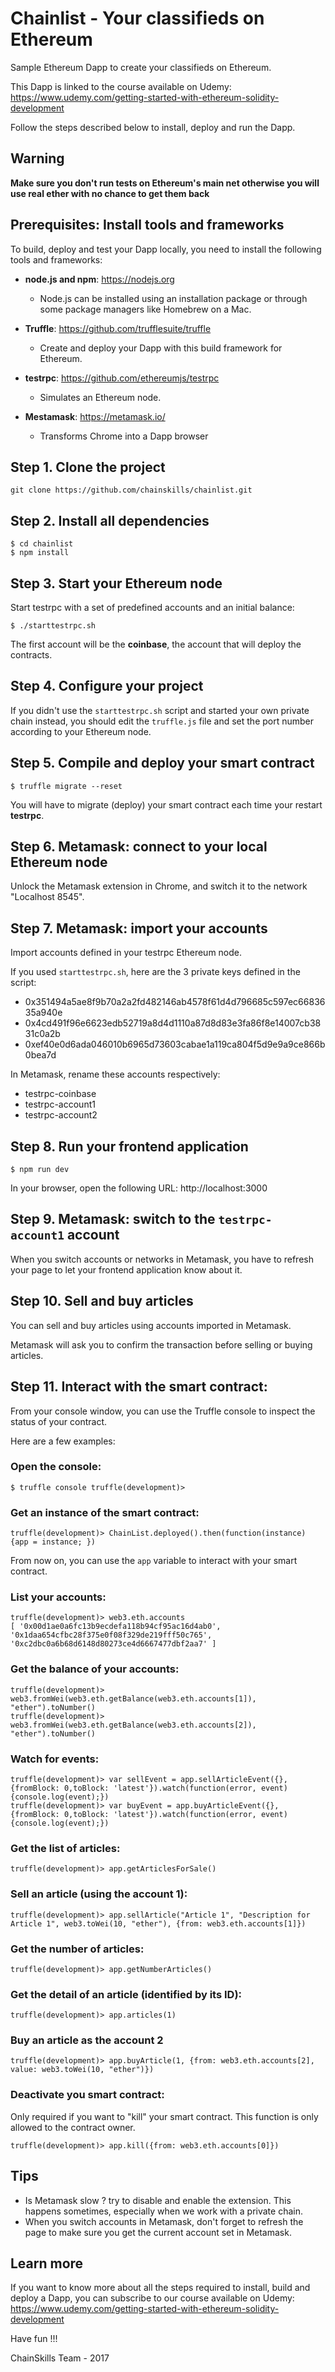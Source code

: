 # Chainlist - Your classifieds on Ethereum

Sample Ethereum Dapp to create your classifieds on Ethereum.

This Dapp is linked to the course available on Udemy: https://www.udemy.com/getting-started-with-ethereum-solidity-development

Follow the steps described below to install, deploy and run the Dapp.

## Warning
**Make sure you don't run tests on Ethereum's main net otherwise you will use real ether with no chance to get them back**

## Prerequisites: Install tools and frameworks

To build, deploy and test your Dapp locally, you need to install the following tools and frameworks:
* **node.js and npm**: https://nodejs.org
  * Node.js can be installed using an installation package or through some package managers like Homebrew on a Mac.

* **Truffle**: https://github.com/trufflesuite/truffle
  * Create and deploy your Dapp with this build framework for Ethereum.

* **testrpc**: https://github.com/ethereumjs/testrpc
  * Simulates an Ethereum node.

* **Mestamask**: https://metamask.io/
  * Transforms Chrome into a Dapp browser

## Step 1. Clone the project

`git clone https://github.com/chainskills/chainlist.git`

## Step 2. Install all dependencies

```
$ cd chainlist
$ npm install
```

## Step 3. Start your Ethereum node

Start testrpc with a set of predefined accounts and an initial balance:
```
$ ./starttestrpc.sh
```

The first account will be the **coinbase**, the account that will deploy the contracts.

## Step 4. Configure your project

If you didn't use the `starttestrpc.sh` script and started your own private chain instead, you should edit the `truffle.js` file and set the port number according to your Ethereum node.

## Step 5. Compile and deploy your smart contract

```
$ truffle migrate --reset
```

You will have to migrate (deploy) your smart contract each time your restart **testrpc**.

## Step 6. Metamask: connect to your local Ethereum node

Unlock the Metamask extension in Chrome, and switch it to the network "Localhost 8545".

## Step 7. Metamask: import your accounts

Import accounts defined in your testrpc Ethereum node.

If you used `starttestrpc.sh`, here are the 3 private keys defined in the script:
* 0x351494a5ae8f9b70a2a2fd482146ab4578f61d4d796685c597ec6683635a940e
* 0x4cd491f96e6623edb52719a8d4d1110a87d8d83e3fa86f8e14007cb3831c0a2b
* 0xef40e0d6ada046010b6965d73603cabae1a119ca804f5d9e9a9ce866b0bea7d

In Metamask, rename these accounts respectively:
* testrpc-coinbase
* testrpc-account1
* testrpc-account2

## Step 8. Run your frontend application

```
$ npm run dev
```

In your browser, open the following URL: http://localhost:3000

## Step 9. Metamask: switch to the `testrpc-account1` account

When you switch accounts or networks in Metamask, you have to refresh your  page to let your frontend application know about it.

## Step 10. Sell and buy articles

You can sell and buy articles using accounts imported in Metamask.

Metamask will ask you to confirm the transaction before selling or buying articles.

## Step 11. Interact with the smart contract:

From your console window, you can use the Truffle console to inspect the status of your contract.

Here are a few examples:

### Open the console:
```
$ truffle console truffle(development)>
```

### Get an instance of the smart contract:
```
truffle(development)> ChainList.deployed().then(function(instance) {app = instance; })
```
From now on, you can use the `app` variable to interact with your smart contract.

### List your accounts:
```
truffle(development)> web3.eth.accounts
[ '0x00d1ae0a6fc13b9ecdefa118b94cf95ac16d4ab0',   '0x1daa654cfbc28f375e0f08f329de219fff50c765',   '0xc2dbc0a6b68d6148d80273ce4d6667477dbf2aa7' ]
```

### Get the balance of your accounts:
```
truffle(development)> web3.fromWei(web3.eth.getBalance(web3.eth.accounts[1]), "ether").toNumber()
truffle(development)> web3.fromWei(web3.eth.getBalance(web3.eth.accounts[2]), "ether").toNumber()
```

### Watch for events:
```
truffle(development)> var sellEvent = app.sellArticleEvent({}, {fromBlock: 0,toBlock: 'latest'}).watch(function(error, event) {console.log(event);})
truffle(development)> var buyEvent = app.buyArticleEvent({}, {fromBlock: 0,toBlock: 'latest'}).watch(function(error, event) {console.log(event);})
```

### Get the list of articles:
```
truffle(development)> app.getArticlesForSale()
```

### Sell an article (using the account 1):
```
truffle(development)> app.sellArticle("Article 1", "Description for Article 1", web3.toWei(10, "ether"), {from: web3.eth.accounts[1]})
```

### Get the number of articles:
```
truffle(development)> app.getNumberArticles()
```

### Get the detail of an article (identified by its ID):
```
truffle(development)> app.articles(1)
```

### Buy an article as the account 2
```
truffle(development)> app.buyArticle(1, {from: web3.eth.accounts[2], value: web3.toWei(10, "ether")})
```

### Deactivate you smart contract:
Only required if you want to "kill" your smart contract.
This function is only allowed to the contract owner.
```
truffle(development)> app.kill({from: web3.eth.accounts[0]})
```

## Tips

* Is Metamask slow ? try to disable and enable the extension. This happens sometimes, especially when we work with a private chain.
* When you switch accounts in Metamask, don't forget to refresh the page to make sure you get the current account set in Metamask.

## Learn more

If you want to know more about all the steps required to install, build and  deploy a Dapp, you can subscribe to our course available on Udemy: https://www.udemy.com/getting-started-with-ethereum-solidity-development

Have fun !!!

ChainSkills Team - 2017
